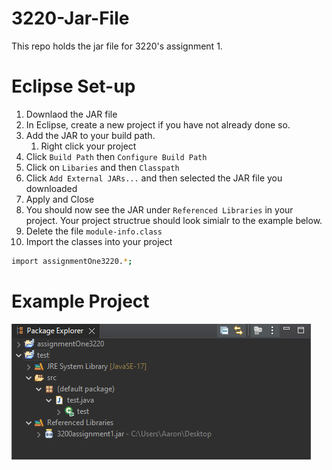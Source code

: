 # 3220-Jar-File
This repo holds the jar file for 3220's assignment 1.

# Eclipse Set-up
1. Downlaod the JAR file
2. In Eclipse, create a new project if you have not already done so.
3. Add the JAR to your build path.
   1. Right click your project
  2. Click ```Build Path``` then ```Configure Build Path```
  3. Click on ```Libaries``` and then ```Classpath```
  4. Click ```Add External JARs...``` and then selected the JAR file you downloaded
  5. Apply and Close
4. You should now see the JAR under ```Referenced Libraries``` in your project. Your project structrue should look simialr to the example below.
5. Delete the file
```module-info.class```
7. Import the classes into your project
``` bash
import assignmentOne3220.*;
```
# Example Project
![Example](/example.png)

